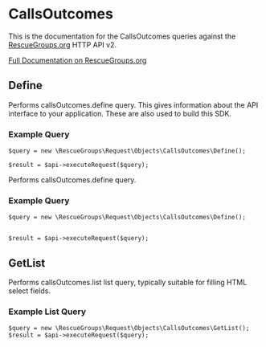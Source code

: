 # CallsOutcomes

This is the documentation for the CallsOutcomes queries against the [RescueGroups.org](https://www.rescuegroups.org/) HTTP API v2.

[Full Documentation on RescueGroups.org](https://userguide.rescuegroups.org/display/APIDG/Object+definitions#Objectdefinitions-callsOutcomes)

## Define
Performs callsOutcomes.define query. This gives information about the API interface to your application. These are also used to build this SDK.

### Example Query

    $query = new \RescueGroups\Request\Objects\CallsOutcomes\Define();

    $result = $api->executeRequest($query);
Performs callsOutcomes.define query.

### Example Query

    $query = new \RescueGroups\Request\Objects\CallsOutcomes\Define();


    $result = $api->executeRequest($query);

## GetList
Performs callsOutcomes.list list query, typically suitable for filling HTML select fields.

### Example List Query

    $query = new \RescueGroups\Request\Objects\CallsOutcomes\GetList();
    $result = $api->executeRequest($query);
